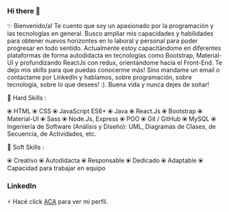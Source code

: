### Hi there 👋

<!--
**eduardomgonzalez/eduardomgonzalez** is a ✨ _special_ ✨ repository because its `README.md` (this file) appears on your GitHub profile.
-->

✨ Bienvenido/a! Te cuento que soy un apasionado por la programación y las tecnologías en general. Busco ampliar mis capacidades y habilidades para obtener nuevos horizontes en lo laboral y personal para poder progresar en todo sentido.
Actualmente estoy capacitándome en diferentes plataformas de forma autodidacta en tecnologías como Bootstrap, Material-UI y profundizando ReactJs con redux, orientándome hacia el Front-End. Te dejo mis skills para que puedas conocerme más! Sino mandame un email o contactame por LinkedIn y hablamos, sobre programación, sobre tecnología, sobre lo que desees! :).
Buena vida y nunca dejes de soñar!

🔭  Hard Skills :

⦿ HTML
⦿ CSS
⦿ JavaScript ES6+
⦿ Java
⦿ React.Js
⦿ Bootstrap
⦿ Material-UI
⦿ Sass
⦿ Node.Js, Express
⦿ POO
⦿ Git / GitHub
⦿ MySQL
⦿ Ingeniería de Software (Análisis y Diseño): UML, Diagramas de Clases, de Secuencia, de Actividades, etc.


🌱 Soft Skills :

⦿ Creativo
⦿ Autodidacta
⦿ Responsable
⦿ Dedicado
⦿ Adaptable
⦿ Capacidad para trabajar en equipo 


### LinkedIn
⚡ Hacé click [ACA](https://www.linkedin.com/in/eduardo-gonzalez01/) para ver mi perfil.

